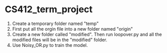 # CS412_term_project
1. Create a temporary folder named "temp"
1. First put all the orgin file into a new folder named "origin"
2. Create a new folder called "modified". Then run loopover.py and all the modified files will be in the "modified" folder.
3. Use Noisy_OR.py to train the model.
